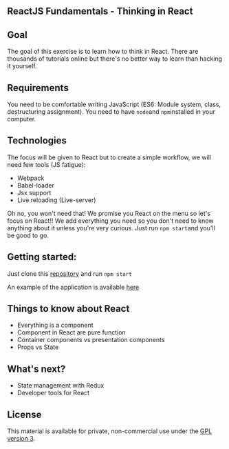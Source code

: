 ## ReactJS Fundamentals - Thinking in React

## Goal
The goal of this exercise is to learn how to think in React. There are thousands of tutorials online but there's no better way to learn than hacking it yourself.

## Requirements
You need to be comfortable writing JavaScript (ES6: Module system, class, destructuring assignment).
You need to have `node`and `npm`installed in your computer.

## Technologies
The focus will be given to React but to create a simple workflow, we will need few tools (JS fatigue):
- Webpack
- Babel-loader
- Jsx support
- Live reloading (Live-server)

Oh no, you won't need that! We promise you React on the menu so let's focus on React!!
We add everything you need so you don't need to know anything about it unless you're very curious.
Just run `npm start`and you'll be good to go.

## Getting started:

Just clone this [repository](https://github.com/reactjs-academy/library.git) and run `npm start`

An example of the application is available [here](http://library.reactjs.academy/)


## Things to know about React

- Everything is a component
- Component in React are pure function
- Container components vs presentation components
- Props vs State

## What's next?

- State management with Redux
- Developer tools for React

## License

This material is available for private, non-commercial use under the [GPL version 3](http://www.gnu.org/licenses/gpl-3.0-standalone.html).
